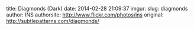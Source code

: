 title: Diagmonds (Dark)
date: 2014-02-28 21:09:37
imgur: 
slug: diagmonds
author: INS
authorsite: http://www.flickr.com/photos/ins
original: http://subtlepatterns.com/diagmonds/
